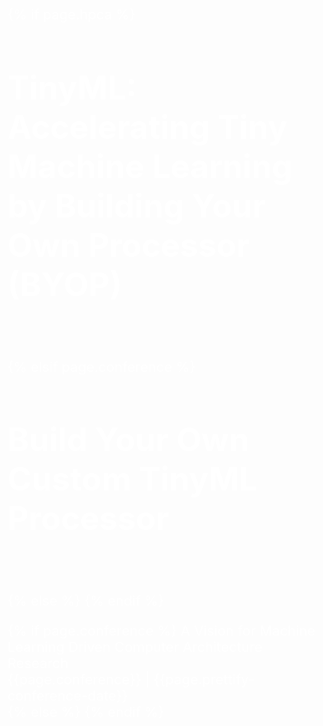 <style>
	.header-container {
		color: #fff;
		font-size: 22px;
	}
	.header-container > h1 {
		font-size: 52px;
		color: #fff;
	}
</style>

<div class="header-container">
{% if page.hpca %}
<h1><b> TinyML: Accelerating Tiny Machine Learning by Building Your Own Processor (BYOP) </b></h1><br><br>
{% elsif page.conference %}
<h1><b> Build Your Own Custom TinyML Processor </b></h1><br><br>
{% else %}
<!--<h1><b> Architecture 2.0</b></h1><br><br>-->
{% endif %}

<p>
{% if page.conference %}
A Vision for Machine Learning Driven Computer Architecture Research<br>
{{page.conference}} | {{page.prettify-conference-date}}<br>
{% else %}
<!--A Vision for Machine Learning Driven Computer Architecture Research<br>-->
{% endif %}
</p>

<!-- 
<div style="display:inline-block;">
  <a style="text-decoration:none" href="https://cfu-playground.readthedocs.io/en/latest/">
    <img src="{{ '/assets/logos/google.svg' | relative_url }}" alt="Google" style="height: 2.5rem">
  </a>
</div>
<div style="display:inline-block;">
  <a style="text-decoration:none" href="https://edge.seas.harvard.edu/">
    <img src="{{ '/assets/logos/seas.svg' | relative_url }}" alt="Harvard SEAS" style="height: 2.5rem">
  </a>
</div>
-->
